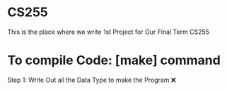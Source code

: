 # CS255
This is the place where we write 1st Project for Our Final Term CS255

# To compile Code: [make] command
Step 1: Write Out all the Data Type to make the Program ❌
